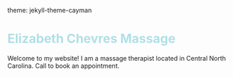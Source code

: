 theme: jekyll-theme-cayman
<body>
  <h1 style="color:powderblue;"> Elizabeth Chevres Massage </h1>
  <p> Welcome to my website! I am a massage therapist located in Central North Carolina. Call to book an appointment. </p>
</body>
